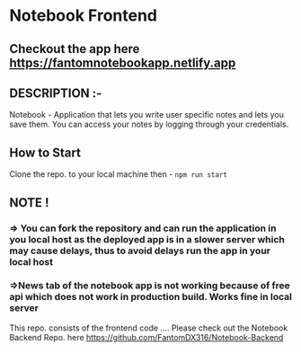 # Notebook Frontend

## Checkout the app here https://fantomnotebookapp.netlify.app  

## DESCRIPTION :-
Notebook - Application that lets you write user specific notes and lets you save them. You can access your notes by logging through your credentials.

## How to Start
Clone the repo. to your local machine then - 
```npm run start```

## NOTE !  
### => You can fork the repository and can run the application in you local host as the deployed app is in a slower server which may cause delays, thus to avoid delays run the app in your local host
### =>News tab of the notebook app is not working because of free api which does not work in production build. Works fine in local server


This repo. consists of the frontend code .... Please check out the Notebook Backend Repo. here  https://github.com/FantomDX316/Notebook-Backend
